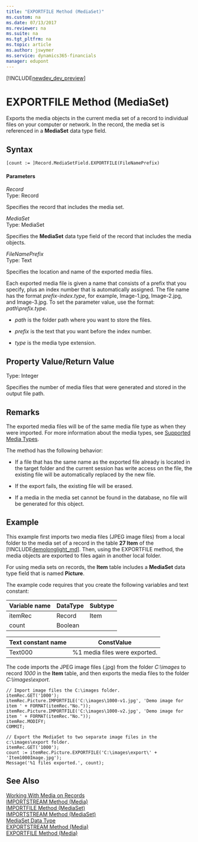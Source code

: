```yaml
---
title: "EXPORTFILE Method (MediaSet)"
ms.custom: na
ms.date: 07/13/2017
ms.reviewer: na
ms.suite: na
ms.tgt_pltfrm: na
ms.topic: article
ms.author: jswymer
ms.service: dynamics365-financials
manager: edupont
---
```


[!INCLUDE[newdev_dev_preview](../includes/newdev_dev_preview.md)]

# EXPORTFILE Method (MediaSet)
Exports the media objects in the current media set of a record to individual files on your computer or network. In the record, the media set is referenced in a **MediaSet** data type field.  

## Syntax  

```  
[count := ]Record.MediaSetField.EXPORTFILE(FileNamePrefix)  
```  

#### Parameters  
 *Record*  
 Type: Record  

 Specifies the record that includes the media set.  

 *MediaSet*  
 Type: MediaSet  

 Specifies the **MediaSet** data type field of the record that includes the media objects.  

 *FileNamePrefix*  
 Type: Text  

 Specifies the location and name of the exported media files.  

 Each exported media file is given a name that consists of a prefix that you specify, plus an index number that is automatically assigned. The file name has the format *prefix*-*index*.*type*, for example, Image-1.jpg, Image-2.jpg, and Image-3.jpg. To set the parameter value, use the format: *path*\\*prefix*.*type*.  

-   *path* is the folder path where you want to store the files.  

-   *prefix* is the text that you want before the index number.  

-   *type* is the media type extension.  

## Property Value/Return Value  
 Type: Integer  

 Specifies the number of media files that were generated and stored in the output file path.  

## Remarks  
 The exported media files will be of the same media file type as when they were imported. For more information about the media types, see [Supported Media Types](../devenv-working-with-media-on-records.md#SupportedMediaTypes).

The method has the following behavior:  

-   If a file that has the same name as the exported file already is located in the target folder and the current session has write access on the file, the existing file will be automatically replaced by the new file.  

-   If the export fails, the existing file will be erased.  

-   If a media in the media set cannot be found in the database, no file will be generated for this object.  

## Example  
This example first imports two media files \(JPEG image files\) from a local folder to the media set of a record in the table **27 Item** of the [!INCLUDE[demolonglight_md](../includes/demolonglight_md.md)]. Then, using the EXPORTFILE method, the media objects are exported to files again in another local folder.

For using media sets on records, the **Item** table includes a **MediaSet** data type field that is named **Picture**.  

The example code requires that you create the following variables and text constant:  

|Variable name|DataType|Subtype|  
|-------------------|--------------|-------------|  
|itemRec|Record|Item|  
|count|Boolean| |  

|  Text constant name  |  ConstValue  |
|----------------------|--------------|
|Text000|%1 media files were exported.|

 The code imports the JPEG image files \(.jpg\) from the folder *C:\images* to record *1000* in the **Item** table, and then exports the media files to the folder *C:\images\export*.  

```  
// Import image files the C:\images folder.  
itemRec.GET('1000');
itemRec.Picture.IMPORTFILE('C:\images\1000-v1.jpg', 'Demo image for item ' + FORMAT(itemRec."No."));
itemRec.Picture.IMPORTFILE('C:\images\1000-v2.jpg', 'Demo image for item ' + FORMAT(itemRec."No."));
itemRec.MODIFY;
COMMIT;

// Export the MediaSet to two separate image files in the c:\images\export folder.  
itemRec.GET('1000');
count := itemRec.Picture.EXPORTFILE('C:\images\export\' + 'Item1000Image.jpg');   
Message('%1 files exported.', count);
```  

## See Also  
 [Working With Media on Records](../devenv-working-with-media-on-records.md)   
 [IMPORTSTREAM Method \(Media\)](devenv-IMPORTSTREAM-Method-Media.md)   
 [IMPORTFILE Method \(MediaSet\)](devenv-IMPORTFILE-Method-MediaSet.md)   
 [IMPORTSTREAM Method \(MediaSet\)](devenv-IMPORTSTREAM-Method-MediaSet.md)   
 [MediaSet Data Type](../datatypes/devenv-MediaSet-Data-Type.md)   
 [EXPORTSTREAM Method \(Media\)](devenv-EXPORTSTREAM-Method-Media.md)   
 [EXPORTFILE Method \(Media\)](devenv-EXPORTFILE-Method-Media.md)
